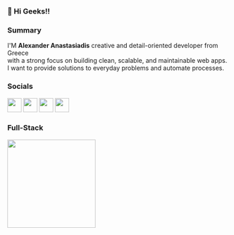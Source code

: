 ### 👋 Hi Geeks!!


###  Summary

I'M **Alexander Anastasiadis** creative and detail-oriented developer from Greece <br/> with a strong focus on building clean, scalable, and maintainable web apps. <br/>I want to provide solutions to everyday problems and automate processes.


### Socials

<a href="https://linkedin.com/in/nastasagr" target="_blank"><img width="32px" src="https://skillicons.dev/icons?i=linkedin"></a>  <a href="mailto:alexanastagr@gmail.com" target="_blank"><img width="32px" src="https://skillicons.dev/icons?i=discord"></a> <a href="mailto:alexanastagr@gmail.com" target="_blank"><img width="32px" src="https://skillicons.dev/icons?i=gmail"></a>  <a href="nastasagr.github.io" target="_blank"><img width="32px" src="https://skillicons.dev/icons?i=github"></a>

###  Full-Stack

<img width="200px" src="https://skillicons.dev/icons?i=js,ts,sass,redux,electron,react,docker,wordpress,tailwindcss,alpinejs,vercel,laravel,php,mysql,aws,firebase,arduino,git&perline=6">
